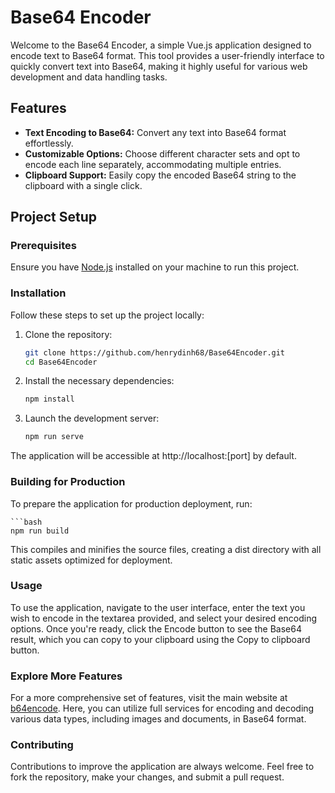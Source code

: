 # Base64 Encoder

Welcome to the Base64 Encoder, a simple Vue.js application designed to encode text to Base64 format. This tool provides a user-friendly interface to quickly convert text into Base64, making it highly useful for various web development and data handling tasks.

## Features

- **Text Encoding to Base64:** Convert any text into Base64 format effortlessly.
- **Customizable Options:** Choose different character sets and opt to encode each line separately, accommodating multiple entries.
- **Clipboard Support:** Easily copy the encoded Base64 string to the clipboard with a single click.

## Project Setup

### Prerequisites

Ensure you have [Node.js](https://nodejs.org/) installed on your machine to run this project.

### Installation

Follow these steps to set up the project locally:

1. Clone the repository:
   ```bash
   git clone https://github.com/henrydinh68/Base64Encoder.git
   cd Base64Encoder
2. Install the necessary dependencies:
    ```bash
    npm install
3. Launch the development server:
    ```bash
    npm run serve

The application will be accessible at http://localhost:[port] by default.
    
### Building for Production

To prepare the application for production deployment, run:

    ```bash
    npm run build

This compiles and minifies the source files, creating a dist directory with all static assets optimized for deployment.

### Usage

To use the application, navigate to the user interface, enter the text you wish to encode in the textarea provided, and select your desired encoding options. Once you're ready, click the Encode button to see the Base64 result, which you can copy to your clipboard using the Copy to clipboard button.

### Explore More Features

For a more comprehensive set of features, visit the main website at [b64encode](https://b64encode.org/). Here, you can utilize full services for encoding and decoding various data types, including images and documents, in Base64 format.

### Contributing

Contributions to improve the application are always welcome. Feel free to fork the repository, make your changes, and submit a pull request.

